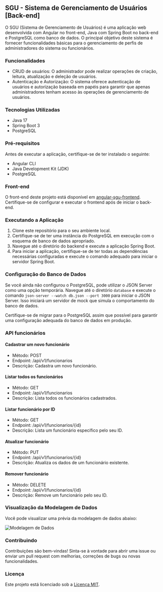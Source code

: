 ## SGU - Sistema de Gerenciamento de Usuários [Back-end]

O SGU (Sistema de Gerenciamento de Usuários) é uma aplicação web desenvolvida com Angular no front-end, Java com Spring Boot no back-end e PostgreSQL como banco de dados. O principal objetivo deste sistema é fornecer funcionalidades básicas para o gerenciamento de perfis de administradores do sistema ou funcionários.

### Funcionalidades

- CRUD de usuários: O administrador pode realizar operações de criação, leitura, atualização e deleção de usuários.
- Autenticação e Autorização: O sistema oferece autenticação de usuários e autorização baseada em papéis para garantir que apenas administradores tenham acesso às operações de gerenciamento de usuários.

### Tecnologias Utilizadas

- Java 17
- Spring Boot 3
- PostgreSQL

### Pré-requisitos

Antes de executar a aplicação, certifique-se de ter instalado o seguinte:

- Angular CLI
- Java Development Kit (JDK)
- PostgreSQL

### Front-end

O front-end deste projeto está disponível em [angular-sgu-frontend](https://github.com/GiselleBarbosa/angular-sgu-frontend/tree/main). Certifique-se de configurar e executar o frontend após de iniciar o back-end.

### Executando a Aplicação

1. Clone este repositório para o seu ambiente local.
2. Certifique-se de ter uma instância do PostgreSQL em execução com o esquema de banco de dados apropriado.
3. Navegue até o diretório do backend e execute a aplicação Spring Boot.
4. Para iniciar a aplicação, certifique-se de ter todas as dependências necessárias configuradas e execute o comando adequado para iniciar o servidor Spring Boot.

### Configuração do Banco de Dados

Se você ainda não configurou o PostgreSQL, pode utilizar o JSON Server como uma opção temporária. Navegue até o diretório `database` e execute o comando `json-server --watch db.json --port 3000` para iniciar o JSON Server. Isso iniciará um servidor de mock que simula o comportamento do banco de dados.

Certifique-se de migrar para o PostgreSQL assim que possível para garantir uma configuração adequada do banco de dados em produção.

### API funcionários

#### Cadastrar um novo funcionário

- Método: POST
- Endpoint: /api/v1/funcionarios
- Descrição: Cadastra um novo funcionário.

#### Listar todos os funcionários

- Método: GET
- Endpoint: /api/v1/funcionarios
- Descrição: Lista todos os funcionários cadastrados.

#### Listar funcionário por ID

- Método: GET
- Endpoint: /api/v1/funcionarios/{id}
- Descrição: Lista um funcionário específico pelo seu ID.

#### Atualizar funcionário

- Método: PUT
- Endpoint: /api/v1/funcionarios/{id}
- Descrição: Atualiza os dados de um funcionário existente.

#### Remover funcionário

- Método: DELETE
- Endpoint: /api/v1/funcionarios/{id}
- Descrição: Remove um funcionário pelo seu ID.


### Visualização da Modelagem de Dados

Você pode visualizar uma prévia da modelagem de dados abaixo:

![Modelagem de Dados](https://raw.githubusercontent.com/GiselleBarbosa/angular-sgu-frontend/main/src/assets/docs/modelagem_inicial.png)

### Contribuindo

Contribuições são bem-vindas! Sinta-se à vontade para abrir uma issue ou enviar um pull request com melhorias, correções de bugs ou novas funcionalidades.

### Licença

Este projeto está licenciado sob a [Licença MIT](https://opensource.org/licenses/MIT).
